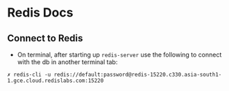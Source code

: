 # Redis Docs

## Connect to Redis

- On terminal, after starting up `redis-server` use the following to connect with the db in another terminal tab:

```shell
✗ redis-cli -u redis://default:password@redis-15220.c330.asia-south1-1.gce.cloud.redislabs.com:15220
```
